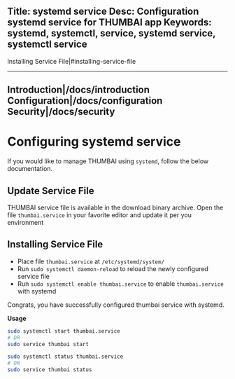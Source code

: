 Title: systemd service
Desc: Configuration systemd service for THUMBAI app
Keywords: systemd, systemctl, service, systemd service, systemctl service
---
Installing Service File|#installing-service-file
______________________________
Introduction|/docs/introduction
Configuration|/docs/configuration
Security|/docs/security
---
# Configuring systemd service

If you would like to manage THUMBAI using `systemd`, follow the below documentation.


## Update Service File

THUMBAI service file is available in the download binary archive. Open the file `thumbai.service` in your favorite editor and update it per you environment

## Installing Service File

* Place file `thumbai.service` at `/etc/systemd/system/`
* Run `sudo systemctl daemon-reload` to reload the newly configured service file
* Run `sudo systemctl enable thumbai.service` to enable `thumbai.service` with systemd

Congrats, you have successfully configured thumbai service with systemd.

**Usage**

```bash
sudo systemctl start thumbai.service
# OR
sudo service thumbai start
```

```bash
sudo systemctl status thumbai.service
# OR
sudo service thumbai status
```
